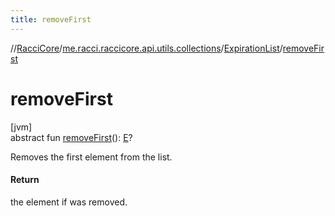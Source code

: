 ```yaml
---
title: removeFirst
---
```

//[RacciCore](../../../index.html)/[me.racci.raccicore.api.utils.collections](../index.html)/[ExpirationList](index.html)/[removeFirst](remove-first.html)



# removeFirst



[jvm]\
abstract fun [removeFirst](remove-first.html)(): [E](index.html)?



Removes the first element from the list.



#### Return



the element if was removed.




